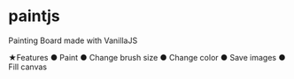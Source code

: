 # paintjs
Painting Board made with VanillaJS

★Features
● Paint
● Change brush size
● Change color
● Save images
● Fill canvas

